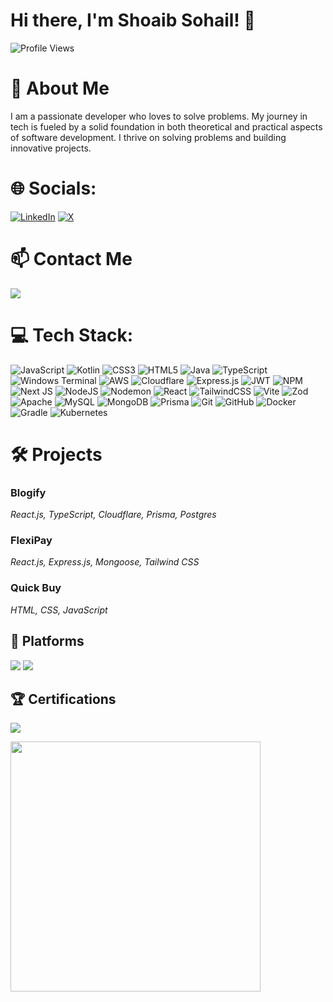 <h1 align="left">Hi there, I'm Shoaib Sohail! 👋</h1>

<p align="left">
  <img src="https://komarev.com/ghpvc/?username=yourusername&color=blue" alt="Profile Views" />
</p>

<h1 align="left">🚀 About Me</h1>
<p align="left">
  I am a passionate developer who loves to solve problems. My journey in tech is fueled by a solid foundation in both theoretical and practical aspects of software development. I thrive on solving problems and building innovative projects.
</p>

# 🌐 Socials:
[![LinkedIn](https://img.shields.io/badge/LinkedIn-%230077B5.svg?logo=linkedin&logoColor=white)](https://linkedin.com/in/https://www.linkedin.com/in/shoaibsohail/) [![X](https://img.shields.io/badge/X-black.svg?logo=X&logoColor=white)](https://x.com/https://twitter.com/Shoaib_Sohail_) 

<h1 align="left">📫 Contact Me</h1>
<p align="left">
  <a href="mailto:shoaibsohail.shaik@gmail.com"><img src="https://img.shields.io/badge/Email-shoaibsohail.shaik@gmail.com-blue"/></a>
</p>

# 💻 Tech Stack:
![JavaScript](https://img.shields.io/badge/javascript-%23323330.svg?style=for-the-badge&logo=javascript&logoColor=%23F7DF1E) ![Kotlin](https://img.shields.io/badge/kotlin-%237F52FF.svg?style=for-the-badge&logo=kotlin&logoColor=white) ![CSS3](https://img.shields.io/badge/css3-%231572B6.svg?style=for-the-badge&logo=css3&logoColor=white) ![HTML5](https://img.shields.io/badge/html5-%23E34F26.svg?style=for-the-badge&logo=html5&logoColor=white) ![Java](https://img.shields.io/badge/java-%23ED8B00.svg?style=for-the-badge&logo=openjdk&logoColor=white) ![TypeScript](https://img.shields.io/badge/typescript-%23007ACC.svg?style=for-the-badge&logo=typescript&logoColor=white) ![Windows Terminal](https://img.shields.io/badge/Windows%20Terminal-%234D4D4D.svg?style=for-the-badge&logo=windows-terminal&logoColor=white) ![AWS](https://img.shields.io/badge/AWS-%23FF9900.svg?style=for-the-badge&logo=amazon-aws&logoColor=white) ![Cloudflare](https://img.shields.io/badge/Cloudflare-F38020?style=for-the-badge&logo=Cloudflare&logoColor=white) ![Express.js](https://img.shields.io/badge/express.js-%23404d59.svg?style=for-the-badge&logo=express&logoColor=%2361DAFB) ![JWT](https://img.shields.io/badge/JWT-black?style=for-the-badge&logo=JSON%20web%20tokens) ![NPM](https://img.shields.io/badge/NPM-%23CB3837.svg?style=for-the-badge&logo=npm&logoColor=white) ![Next JS](https://img.shields.io/badge/Next-black?style=for-the-badge&logo=next.js&logoColor=white) ![NodeJS](https://img.shields.io/badge/node.js-6DA55F?style=for-the-badge&logo=node.js&logoColor=white) ![Nodemon](https://img.shields.io/badge/NODEMON-%23323330.svg?style=for-the-badge&logo=nodemon&logoColor=%BBDEAD) ![React](https://img.shields.io/badge/react-%2320232a.svg?style=for-the-badge&logo=react&logoColor=%2361DAFB) ![TailwindCSS](https://img.shields.io/badge/tailwindcss-%2338B2AC.svg?style=for-the-badge&logo=tailwind-css&logoColor=white) ![Vite](https://img.shields.io/badge/vite-%23646CFF.svg?style=for-the-badge&logo=vite&logoColor=white) ![Zod](https://img.shields.io/badge/zod-%233068b7.svg?style=for-the-badge&logo=zod&logoColor=white) ![Apache](https://img.shields.io/badge/apache-%23D42029.svg?style=for-the-badge&logo=apache&logoColor=white) ![MySQL](https://img.shields.io/badge/mysql-4479A1.svg?style=for-the-badge&logo=mysql&logoColor=white) ![MongoDB](https://img.shields.io/badge/MongoDB-%234ea94b.svg?style=for-the-badge&logo=mongodb&logoColor=white) ![Prisma](https://img.shields.io/badge/Prisma-3982CE?style=for-the-badge&logo=Prisma&logoColor=white) ![Git](https://img.shields.io/badge/git-%23F05033.svg?style=for-the-badge&logo=git&logoColor=white) ![GitHub](https://img.shields.io/badge/github-%23121011.svg?style=for-the-badge&logo=github&logoColor=white) ![Docker](https://img.shields.io/badge/docker-%230db7ed.svg?style=for-the-badge&logo=docker&logoColor=white) ![Gradle](https://img.shields.io/badge/Gradle-02303A.svg?style=for-the-badge&logo=Gradle&logoColor=white) ![Kubernetes](https://img.shields.io/badge/kubernetes-%23326ce5.svg?style=for-the-badge&logo=kubernetes&logoColor=white)



<h1 align="left">🛠️ Projects</h1>

### Blogify
*React.js, TypeScript, Cloudflare, Prisma, Postgres*

### FlexiPay
*React.js, Express.js, Mongoose, Tailwind CSS*


### Quick Buy
*HTML, CSS, JavaScript*

<h2 align="left">🌟 Platforms</h2>
<p align="left">
  <a href="https://leetcode.com/yourusername"><img src="https://img.shields.io/badge/Leetcode-Profile-blue"/></a>
  <a href="https://www.codechef.com/users/yourusername"><img src="https://img.shields.io/badge/Codechef-Profile-blue"/></a>
</p>

<h2 align="left">🏆 Certifications</h2>
<p align="left">
  <a href="https://www.credly.com/badges/your-badge-link"><img src="https://img.shields.io/badge/AWS-Cloud_Practitioner-blue"/></a>
</p>



<img src='https://memer-new.vercel.app/' style="height: 400px;"/>
